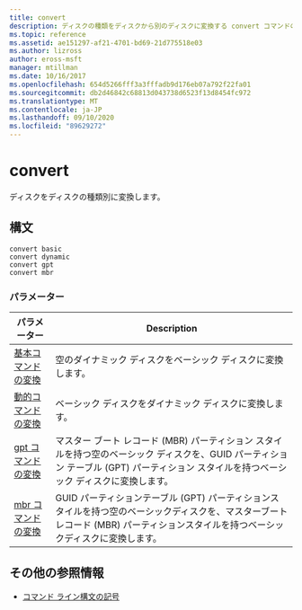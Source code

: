 ```yaml
---
title: convert
description: ディスクの種類をディスクから別のディスクに変換する convert コマンドの参照記事です。
ms.topic: reference
ms.assetid: ae151297-af21-4701-bd69-21d775518e03
ms.author: lizross
author: eross-msft
manager: mtillman
ms.date: 10/16/2017
ms.openlocfilehash: 654d5266fff3a3fffadb9d176eb07a792f22fa01
ms.sourcegitcommit: db2d46842c68813d043738d6523f13d8454fc972
ms.translationtype: MT
ms.contentlocale: ja-JP
ms.lasthandoff: 09/10/2020
ms.locfileid: "89629272"
---
```

# <a name="convert"></a>convert

ディスクをディスクの種類別に変換します。

## <a name="syntax"></a>構文

```
convert basic
convert dynamic
convert gpt
convert mbr
```

### <a name="parameters"></a>パラメーター

| パラメーター | Description |
| --------- | ----------- |
| [基本コマンドの変換](convert-basic.md) | 空のダイナミック ディスクをベーシック ディスクに変換します。 |
| [動的コマンドの変換](convert-dynamic.md) | ベーシック ディスクをダイナミック ディスクに変換します。 |
| [gpt コマンドの変換](convert-gpt.md) | マスター ブート レコード (MBR) パーティション スタイルを持つ空のベーシック ディスクを、GUID パーティション テーブル (GPT) パーティション スタイルを持つベーシック ディスクに変換します。 |
| [mbr コマンドの変換](convert-mbr.md) | GUID パーティションテーブル (GPT) パーティションスタイルを持つ空のベーシックディスクを、マスターブートレコード (MBR) パーティションスタイルを持つベーシックディスクに変換します。 |

## <a name="additional-references"></a>その他の参照情報

- [コマンド ライン構文の記号](command-line-syntax-key.md)
